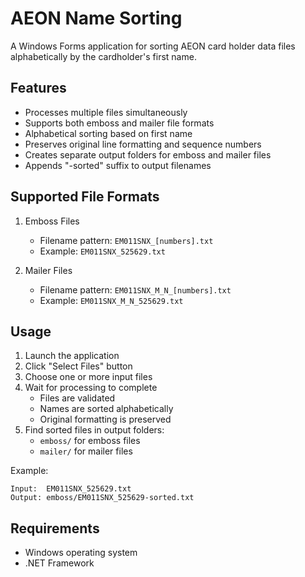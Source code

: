 # AEON Name Sorting

A Windows Forms application for sorting AEON card holder data files alphabetically by the cardholder's first name.

## Features

- Processes multiple files simultaneously
- Supports both emboss and mailer file formats
- Alphabetical sorting based on first name
- Preserves original line formatting and sequence numbers
- Creates separate output folders for emboss and mailer files
- Appends "-sorted" suffix to output filenames

## Supported File Formats

1. Emboss Files
   - Filename pattern: `EM011SNX_[numbers].txt`
   - Example: `EM011SNX_525629.txt`

2. Mailer Files
   - Filename pattern: `EM011SNX_M_N_[numbers].txt`
   - Example: `EM011SNX_M_N_525629.txt`

## Usage

1. Launch the application
2. Click "Select Files" button
3. Choose one or more input files
4. Wait for processing to complete
   - Files are validated
   - Names are sorted alphabetically
   - Original formatting is preserved
5. Find sorted files in output folders:
   - `emboss/` for emboss files
   - `mailer/` for mailer files

Example:
```
Input:  EM011SNX_525629.txt
Output: emboss/EM011SNX_525629-sorted.txt
```

## Requirements

- Windows operating system
- .NET Framework